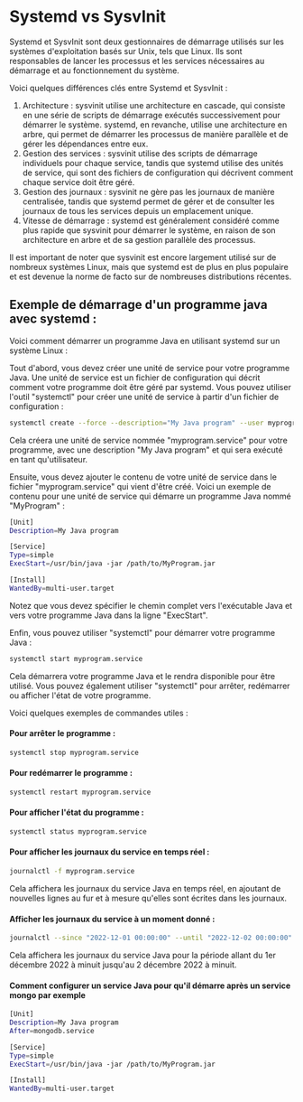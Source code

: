 # Systemd vs SysvInit

Systemd et SysvInit sont deux gestionnaires de démarrage utilisés sur les systèmes d'exploitation basés sur Unix, tels que Linux. Ils sont responsables de lancer les processus et les services nécessaires au démarrage et au fonctionnement du système.

Voici quelques différences clés entre Systemd et SysvInit :

1. Architecture : sysvinit utilise une architecture en cascade, qui consiste en une série de scripts de démarrage exécutés successivement pour démarrer le système. systemd, en revanche, utilise une architecture en arbre, qui permet de démarrer les processus de manière parallèle et de gérer les dépendances entre eux.
2. Gestion des services : sysvinit utilise des scripts de démarrage individuels pour chaque service, tandis que systemd utilise des unités de service, qui sont des fichiers de configuration qui décrivent comment chaque service doit être géré.
3. Gestion des journaux : sysvinit ne gère pas les journaux de manière centralisée, tandis que systemd permet de gérer et de consulter les journaux de tous les services depuis un emplacement unique.
4. Vitesse de démarrage : systemd est généralement considéré comme plus rapide que sysvinit pour démarrer le système, en raison de son architecture en arbre et de sa gestion parallèle des processus.

Il est important de noter que sysvinit est encore largement utilisé sur de nombreux systèmes Linux, mais que systemd est de plus en plus populaire et est devenue la norme de facto sur de nombreuses distributions récentes.

## Exemple de démarrage d'un programme java avec systemd :&#x20;

Voici comment démarrer un programme Java en utilisant systemd sur un système Linux :

Tout d'abord, vous devez créer une unité de service pour votre programme Java. Une unité de service est un fichier de configuration qui décrit comment votre programme doit être géré par systemd. Vous pouvez utiliser l'outil "systemctl" pour créer une unité de service à partir d'un fichier de configuration :

```bash
systemctl create --force --description="My Java program" --user myprogram.service
```

Cela créera une unité de service nommée "myprogram.service" pour votre programme, avec une description "My Java program" et qui sera exécuté en tant qu'utilisateur.

Ensuite, vous devez ajouter le contenu de votre unité de service dans le fichier "myprogram.service" qui vient d'être créé. Voici un exemple de contenu pour une unité de service qui démarre un programme Java nommé "MyProgram" :

```bash
[Unit]
Description=My Java program

[Service]
Type=simple
ExecStart=/usr/bin/java -jar /path/to/MyProgram.jar

[Install]
WantedBy=multi-user.target
```

Notez que vous devez spécifier le chemin complet vers l'exécutable Java et vers votre programme Java dans la ligne "ExecStart".

Enfin, vous pouvez utiliser "systemctl" pour démarrer votre programme Java :

```bash
systemctl start myprogram.service
```

Cela démarrera votre programme Java et le rendra disponible pour être utilisé. Vous pouvez également utiliser "systemctl" pour arrêter, redémarrer ou afficher l'état de votre programme.

Voici quelques exemples de commandes utiles :

#### Pour arrêter le programme :

```bash
systemctl stop myprogram.service
```

#### Pour redémarrer le programme :

```bash
systemctl restart myprogram.service
```

#### Pour afficher l'état du programme :

```bash
systemctl status myprogram.service
```

#### Pour afficher les journaux du service en temps réel :

```bash
journalctl -f myprogram.service
```

Cela affichera les journaux du service Java en temps réel, en ajoutant de nouvelles lignes au fur et à mesure qu'elles sont écrites dans les journaux.

#### Afficher les journaux du service à un moment donné :

```bash
journalctl --since "2022-12-01 00:00:00" --until "2022-12-02 00:00:00" myprogram.service
```

Cela affichera les journaux du service Java pour la période allant du 1er décembre 2022 à minuit jusqu'au 2 décembre 2022 à minuit.

#### Comment configurer un service Java pour qu'il démarre après un service mongo par exemple

```bash
[Unit]
Description=My Java program
After=mongodb.service

[Service]
Type=simple
ExecStart=/usr/bin/java -jar /path/to/MyProgram.jar

[Install]
WantedBy=multi-user.target
```

